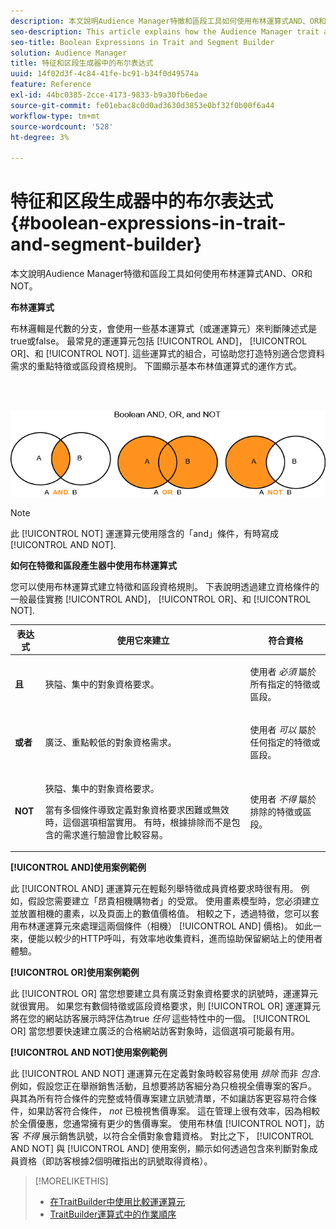 ```yaml
---
description: 本文說明Audience Manager特徵和區段工具如何使用布林運算式AND、OR和NOT。
seo-description: This article explains how the Audience Manager trait and segment tools use the Boolean expressions AND, OR, and NOT.
seo-title: Boolean Expressions in Trait and Segment Builder
solution: Audience Manager
title: 特征和区段生成器中的布尔表达式
uuid: 14f02d3f-4c84-41fe-bc91-b34f0d49574a
feature: Reference
exl-id: 44bc0385-2cce-4173-9833-b9a30fb6edae
source-git-commit: fe01ebac8c0d0ad3630d3853e0bf32f0b00f6a44
workflow-type: tm+mt
source-wordcount: '528'
ht-degree: 3%

---
```


# 特征和区段生成器中的布尔表达式{#boolean-expressions-in-trait-and-segment-builder}

本文說明Audience Manager特徵和區段工具如何使用布林運算式AND、OR和NOT。

<!-- 

c_tb_boolean.xml

 -->

**布林運算式**

布林邏輯是代數的分支，會使用一些基本運算式（或運運算元）來判斷陳述式是true或false。 最常見的運運算元包括 [!UICONTROL AND]， [!UICONTROL OR]、和 [!UICONTROL NOT]. 這些運算式的組合，可協助您打造特別適合您資料需求的重點特徵或區段資格規則。 下圖顯示基本布林值運算式的運作方式。

<br> 

![](assets/BooleanOverview_small.png)

>[!NOTE]
>
>此 [!UICONTROL NOT] 運運算元使用隱含的「and」條件，有時寫成 [!UICONTROL AND NOT].

**如何在特徵和區段產生器中使用布林運算式**

您可以使用布林運算式建立特徵和區段資格規則。 下表說明透過建立資格條件的一般最佳實務 [!UICONTROL AND]， [!UICONTROL OR]、和 [!UICONTROL NOT].

<table id="table_C762872C98F54C4A86A2F1C840A86657"> 
 <thead> 
  <tr> 
   <th colname="col1" class="entry"> 表达式 </th> 
   <th colname="col2" class="entry"> 使用它來建立 </th> 
   <th colname="col3" class="entry"> 符合資格 </th> 
  </tr>
 </thead>
 <tbody> 
  <tr> 
   <td colname="col1"> <p><b><span class="wintitle"> 且</span></b> </p> </td> 
   <td colname="col2"> <p>狹隘、集中的對象資格要求。 </p> </td> 
   <td colname="col3"> <p>使用者 <i>必須</i> 屬於所有指定的特徵或區段。 </p> </td> 
  </tr> 
  <tr> 
   <td colname="col1"> <p><b><span class="wintitle"> 或者</span></b> </p> </td> 
   <td colname="col2"> <p>廣泛、重點較低的對象資格需求。 </p> </td> 
   <td colname="col3"> <p>使用者 <i>可以</i> 屬於任何指定的特徵或區段。 </p> </td> 
  </tr> 
  <tr> 
   <td colname="col1"> <p><b><span class="wintitle"> NOT</span></b> </p> </td> 
   <td colname="col2"> <p>狹隘、集中的對象資格要求。 </p> <p>當有多個條件導致定義對象資格要求困難或無效時，這個選項相當實用。 有時，根據排除而不是包含的需求進行驗證會比較容易。 </p> </td> 
   <td colname="col3"> <p>使用者 <i>不得</i> 屬於排除的特徵或區段。 </p> </td> 
  </tr> 
 </tbody> 
</table>

**[!UICONTROL AND]使用案例範例**

此 [!UICONTROL AND] 運運算元在輕鬆列舉特徵成員資格要求時很有用。 例如，假設您需要建立「昂貴相機購物者」的受眾。 使用畫素模型時，您必須建立並放置相機的畫素，以及頁面上的數值價格值。 相較之下，透過特徵，您可以套用布林運運算元來處理這兩個條件（相機） [!UICONTROL AND] 價格)。 如此一來，便能以較少的HTTP呼叫，有效率地收集資料，進而協助保留網站上的使用者體驗。

**[!UICONTROL OR]使用案例範例**

此 [!UICONTROL OR] 當您想要建立具有廣泛對象資格要求的訊號時，運運算元就很實用。 如果您有數個特徵或區段資格要求，則 [!UICONTROL OR] 運運算元將在您的網站訪客展示時評估為true *任何* 這些特性中的一個。 [!UICONTROL OR] 當您想要快速建立廣泛的合格網站訪客對象時，這個選項可能最有用。

**[!UICONTROL AND NOT]使用案例範例**

此 [!UICONTROL AND NOT] 運運算元在定義對象時較容易使用 *排除* 而非 *包含*. 例如，假設您正在舉辦銷售活動，且想要將訪客細分為只檢視全價專案的客戶。 與其為所有符合條件的完整或特價專案建立訊號清單，不如讓訪客更容易符合條件，如果訪客符合條件， *not* 已檢視售價專案。 這在管理上很有效率，因為相較於全價優惠，您通常擁有更少的售價專案。 使用布林值 [!UICONTROL NOT]，訪客 *不得* 展示銷售訊號，以符合全價對象會籍資格。 對比之下， [!UICONTROL AND NOT] 與 [!UICONTROL AND] 使用案例，顯示如何透過包含來判斷對象成員資格（即訪客根據2個明確指出的訊號取得資格）。

>[!MORELIKETHIS]
>
>* [在TraitBuilder中使用比較運運算元](../features/traits/trait-comparison-operators.md)
>* [TraitBuilder運算式中的作業順序](../features/traits/trait-operator-precedence.md)


